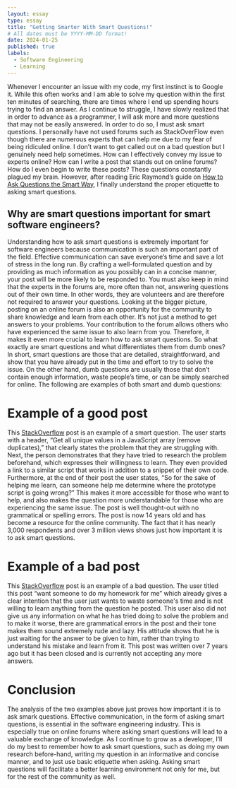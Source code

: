 ```yaml
---
layout: essay
type: essay
title: "Getting Smarter With Smart Questions!"
# All dates must be YYYY-MM-DD format!
date: 2024-01-25
published: true
labels:
  - Software Engineering
  - Learning
---
```


Whenever I encounter an issue with my code, my first instinct is to Google it. While this often works and I am able to solve my question within the first ten minutes of searching, there are times where I end up spending hours trying to find an answer.  As I continue to struggle, I have slowly realized that in order to advance as a programmer, I will ask more and more questions that may not be easily answered. In order to do so, I must ask smart questions. I personally have not used forums such as StackOverFlow even though there are numerous experts that can help me due to my fear of being ridiculed online. I don’t want to get called out on a bad question but I genuinely need help sometimes. How can I effectively convey my issue to experts online? How can I write a post that stands out on online forums? How do I even begin to write these posts? These questions constantly plagued my brain. However, after reading Eric Raymond’s guide on <a href="http://www.catb.org/esr/faqs/smart-questions.html"><i class="large github icon "></i>How to Ask Questions the Smart Way</a>, I finally understand the proper etiquette to asking smart questions. 


## Why are smart questions important for smart software engineers?
Understanding how to ask smart questions is extremely important for software engineers because communication is such an important part of the field. Effective communication can save everyone’s time and save a lot of stress in the long run. By crafting a well-formulated question and by providing as much information as you possibly can in a concise manner, your post will be more likely to be responded to. You must also keep in mind that the experts in the forums are, more often than not, answering questions out of their own time. In other words, they are volunteers and are therefore not required to answer your questions. Looking at the bigger picture, posting on an online forum is also an opportunity for the community to share knowledge and learn from each other. It’s not just a method to get answers to your problems. Your contribution to the forum allows others who have experienced the same issue to also learn from you. Therefore, it makes it even more crucial to learn how to ask smart questions. So what exactly are smart questions and what differentiates them from dumb ones? In short, smart questions are those that are detailed, straightforward, and show that you have already put in the time and effort to try to solve the issue. On the other hand, dumb questions are usually those that don’t contain enough information, waste people’s time, or can be simply searched for online. The following are examples of both smart and dumb questions: 


# Example of a good post

This <a href="https://stackoverflow.com/questions/1960473/get-all-unique-values-in-a-javascript-array-remove-duplicates"><i class="large github icon "></i>StackOverflow</a> post is an example of a smart question. The user starts with a header, “Get all unique values in a JavaScript array (remove duplicates),” that clearly states the problem that they are struggling with. Next, the person demonstrates that they have tried to research the problem beforehand, which expresses their willingness to learn. They even provided a link to a similar script that works in addition to a snippet of their own code. Furthermore, at the end of their post the user states, “So for the sake of helping me learn, can someone help me determine where the prototype script is going wrong?” This makes it more accessible for those who want to help, and also makes the question more understandable for those who are experiencing the same issue. The post is well thought-out with no grammatical or spelling errors. The post is now 14 years old and has become a resource for the online community. The fact that it has nearly 3,000 respondents and over 3 million views shows just how important it is to ask smart questions. 


# Example of a bad post

This <a href="https://stackoverflow.com/questions/36028062/want-someone-to-do-my-homework-for-me"><i class="large github icon "></i>StackOverflow</a> post is an example of a bad question. The user titled this post “want someone to do my homework for me” which already gives a clear intention that the user just wants to waste someone's time and is not willing to learn anything from the question he posted. This user also did not give us any information on what he has tried doing to solve the problem and to make it worse, there are grammatical errors in the post and their tone makes them sound extremely rude and lazy. His attitude shows that he is just waiting for the answer to be given to him, rather than trying to understand his mistake and learn from it. This post was written over 7 years ago but it has been closed and is currently not accepting any more answers. 


# Conclusion
The analysis of the two examples above just proves how important it is to ask smark questions. Effective communication, in the form of asking smart questions, is essential in the software engineering industry. This is especially true on online forums where asking smart questions will lead to a valuable exchange of knowledge. As I continue to grow as a developer, I’ll do my best to remember how to ask smart questions, such as doing my own research before-hand, writing my question in an informative and concise manner, and to just use basic etiquette when asking. Asking smart questions will facilitate a better learning environment not only for me, but for the rest of the community as well. 
